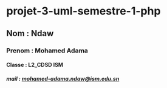 # projet-3-uml-semestre-1-php
## Nom : Ndaw
### Prenom : Mohamed Adama
#### Classe : L2_CDSD ISM
##### mail : mohamed-adama.ndaw@ism.edu.sn
